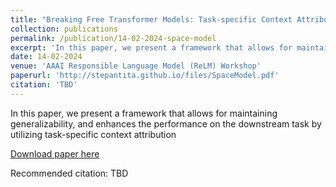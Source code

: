 ```yaml
---
title: "Breaking Free Transformer Models: Task-specific Context Attribution Promises Improved Generalizability Without Fine-tuning Pre-trained LLMs"
collection: publications
permalink: /publication/14-02-2024-space-model
excerpt: 'In this paper, we present a framework that allows for maintaining generalizability, and enhances the performance on the downstream task by utilizing task-specific context attribution'
date: 14-02-2024
venue: 'AAAI Responsible Language Model (ReLM) Workshop'
paperurl: 'http://stepantita.github.io/files/SpaceModel.pdf'
citation: 'TBD'
---
```

In this paper, we present a framework that allows for maintaining generalizability, and enhances the performance on the downstream task by utilizing task-specific context attribution

[Download paper here](http://stepantita.github.io/files/SpaceModel.pdf)

Recommended citation: TBD
